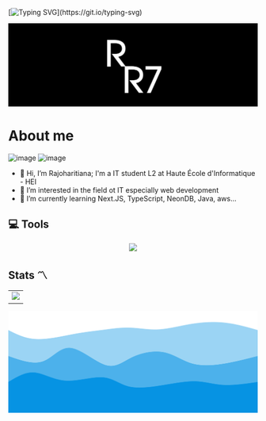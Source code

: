 [![Typing SVG](https://readme-typing-svg.demolab.com?font=Fira+Code&pause=1000&color=0693E3&width=435&lines=Just+Code+It.)](https://git.io/typing-svg)

![header](./img/RJ.jpg)

# About me

<img src="https://www.codewars.com/users/RaJharit77/badges/large" alt="image"/> <img src="https://hei.school/wp-content/uploads/2022/09/cropped-Logo-e1662790239183.png" alt="image" width="50"/>

- 👋 Hi, I’m Rajoharitiana; I'm a IT student L2 at Haute École d'Informatique - HEI
- 👀 I’m interested in the field ot IT especially web development 
- 🌱 I’m currently learning Next.JS, TypeScript, NeonDB, Java, aws...

## 💻 Tools

<p align="center">
  <a href="https://skillicons.dev">
    <img src="https://skillicons.dev/icons?i=js,ts,java,tailwind,materialui,express,react,vite,next,prisma,postgres,sqlite,git,github,vscode,idea,postman,spring" />
  </a>
</p>

## Stats 〽️

<table>
  <tr>
    <td>
      <a href="https://github.com/anuraghazra/github-readme-stats">
        <img src="https://github-readme-stats.vercel.app/api/top-langs/?username=RaJharit77&layout=pie" /> 
      </a>
    </td>
</table>

![image](./img/wave.svg)
